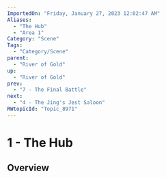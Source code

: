 ```yaml
---
ImportedOn: "Friday, January 27, 2023 12:02:47 AM"
Aliases:
  - "The Hub"
  - "Area 1"
Category: "Scene"
Tags:
  - "Category/Scene"
parent:
  - "River of Gold"
up:
  - "River of Gold"
prev:
  - "7 - The Final Battle"
next:
  - "4 - The Jing's Jest Saloon"
RWtopicId: "Topic_8971"
---
```

# 1 - The Hub
## Overview
